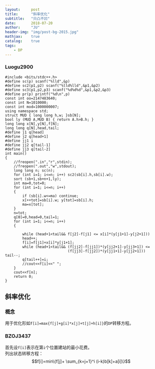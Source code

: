 ```yaml
---
layout:     post
title:      "斜率优化"
subtitle:   "只凸不凹"
date:       2018-07-20
author:     "JU"
header-img: "img/post-bg-2015.jpg"
mathjax:    true
catalog:    true
tags:
    - DP
---
```


### Luogu2900

    #include <bits/stdc++.h>
    #define sc(p) scanf("%lld",&p)
    #define sc2(p1,p2) scanf("%lld%lld",&p1,&p2)
    #define sc3(p1,p2,p3) scanf("%d%d%d",&p1,&p2,&p3)
    #define pr(p) printf("%d\n",p)
    const int oo=2147483640;
    const int N=1010000;
    const int mod=1000000007;
    using namespace std;
    struct MUD { long long h,w; }sb[N];
    bool ly (MUD A,MUD B) { return A.h>B.h; }
    long long x[N],y[N],f[N];
    long long q[N],head,tail;
    #define j1 q[head]
    #define j2 q[head+1]
    #define jj1 i
    #define jj2 q[tail-1]
    #define jj3 q[tail-2]
    int main()
    {
        //freopen(".in","r",stdin);
        //freopen(".out","w",stdout);
        long long n; sc(n);
        for (int i=1; i<=n; i++) sc2(sb[i].h,sb[i].w);
        sort (sb+1,sb+n+1,ly);
        int ma=0,tot=0;
        for (int i=1; i<=n; i++)
        {
            if (sb[i].w<=ma) continue;
            x[++tot]=sb[i].w; y[tot]=sb[i].h;
            ma=x[tot];
        }
        n=tot;
        q[0]=0,head=0,tail=1;
        for (int i=1; i<=n; i++)
        {

            while (head+1<tail&& f[j2]-f[j1] <= x[i]*(y[j1+1]-y[j2+1]))
            head++;
            f[i]=f[j1]+x[i]*y[j1+1];
            while (head+1<tail&& (f[jj2]-f[jj1])*(y[jj2+1]-y[jj3+1]) <= 
                                 (f[jj3]-f[jj2])*(y[jj1+1]-y[jj2+1])) tail--;
            q[tail++]=i;
            //cout<<f[i]<<" "; 
        }
        cout<<f[n];
        return 0;
    }


## 斜率优化
### 概念
用于优化形如`f[i]=max{f[j]+g[i]*x[j]+t[j]+h[i]}`的`DP`转移方程。
### BZOJ3437
首先设`f[i]`表示在第`i`个位置建站的最小花费。  
列出状态转移方程：$$f[i]=min\{f[j]+ \sum_{k=j+1}^i (i-k)b[k]+a[i]\}$$



